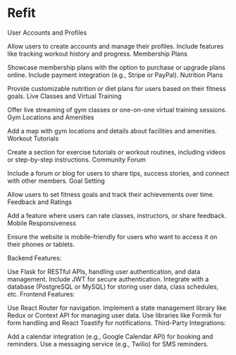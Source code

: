 # Refit

User Accounts and Profiles

Allow users to create accounts and manage their profiles.
Include features like tracking workout history and progress.
Membership Plans

Showcase membership plans with the option to purchase or upgrade plans online.
Include payment integration (e.g., Stripe or PayPal).
Nutrition Plans

Provide customizable nutrition or diet plans for users based on their fitness goals.
Live Classes and Virtual Training

Offer live streaming of gym classes or one-on-one virtual training sessions.
Gym Locations and Amenities

Add a map with gym locations and details about facilities and amenities.
Workout Tutorials

Create a section for exercise tutorials or workout routines, including videos or step-by-step instructions.
Community Forum

Include a forum or blog for users to share tips, success stories, and connect with other members.
Goal Setting

Allow users to set fitness goals and track their achievements over time.
Feedback and Ratings

Add a feature where users can rate classes, instructors, or share feedback.
Mobile Responsiveness

Ensure the website is mobile-friendly for users who want to access it on their phones or tablets.

Backend Features:

Use Flask for RESTful APIs, handling user authentication, and data management.
Include JWT for secure authentication.
Integrate with a database (PostgreSQL or MySQL) for storing user data, class schedules, etc.
Frontend Features:

Use React Router for navigation.
Implement a state management library like Redux or Context API for managing user data.
Use libraries like Formik for form handling and React Toastify for notifications.
Third-Party Integrations:

Add a calendar integration (e.g., Google Calendar API) for booking and reminders.
Use a messaging service (e.g., Twilio) for SMS reminders.


